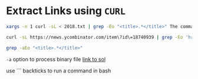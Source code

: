 # Extract Links using `CURL`

```sh
xargs -n 1 curl -sL < 2018.txt | grep -Eo "<title>.*</title>" The command to extract links using curl
```

```sh
curl -sL https://news.ycombinator.com/item\?id\=18740939 | grep -Eo 'href="(https|http):[^\"]+"' Command to extract the links from hackernews
```

```sh
grep -aEo "<title>.*</title>" 
```

`-a` option to process binary file [link to sol](https://unix.stackexchange.com/questions/335716/grep-returns-binary-file-standard-input-matches-when-trying-to-find-a-string)



use ``` backticks to run a command in bash
